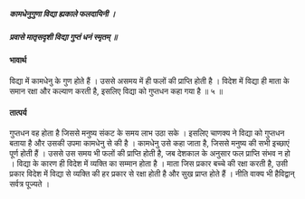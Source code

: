 ##### कामधेनुगुणा विद्या ह्यकाले फलदायिनी ।
##### प्रवासे मातृसदृशी विद्या गुप्तं धनं स्मृतम् ॥

#### भावार्थ

विद्या में कामधेनु के गुण होते हैं । उससे असमय में ही फलों की प्राप्ति होती है । विदेश में विद्या ही माता के समान रक्षा और कल्याण करती है, इसलिए विद्या को गुप्तधन कहा गया है ॥ ५ ॥

#### तात्पर्य

गुप्तधन वह होता है जिससे मनुष्य संकट के समय लाभ उठा सके । इसलिए चाणक्य ने विद्या को गुप्तधन बताया है और उसकी उपमा कामधेनु से की है । कामधेनु उसे कहा जाता है, जिससे मनुष्य की सभी इच्छाएं पूर्ण होती हैं । उससे उस समय भी फलों की प्राप्ति होती है, जब देशकाल के अनुसार फल प्राप्ति संभव न हो । विद्या के कारण ही विदेश में व्यक्ति का सम्मान होता है । माता जिस प्रकार बच्चे की रक्षा करती है, उसी प्रकार विदेश में विद्या से व्यक्ति की हर प्रकार से रक्षा होती है और सुख प्राप्त होते हैं । नीति वाक्य भी हैविद्वान् सर्वत्र पूज्यते ।